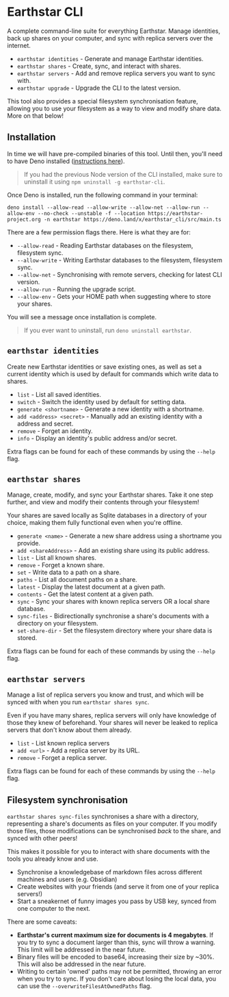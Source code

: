 # Earthstar CLI

A complete command-line suite for everything Earthstar. Manage identities, back
up shares on your computer, and sync with replica servers over the internet.

- `earthstar identities` - Generate and manage Earthstar identities.
- `earthstar shares` - Create, sync, and interact with shares.
- `earthstar servers` - Add and remove replica servers you want to sync with.
- `earthstar upgrade` - Upgrade the CLI to the latest version.

This tool also provides a special filesystem synchronisation feature, allowing
you to use your filesystem as a way to view and modify share data. More on that
below!

## Installation

In time we will have pre-compiled binaries of this tool. Until then, you'll need
to have Deno installed
([instructions here](https://deno.land/manual/getting_started/installation)).

> If you had the previous Node version of the CLI installed, make sure to
> uninstall it using `npm uninstall -g earthstar-cli`.

Once Deno is installed, run the following command in your terminal:

`deno install --allow-read --allow-write --allow-net --allow-run --allow-env --no-check --unstable -f --location https://earthstar-project.org -n earthstar https://deno.land/x/earthstar_cli/src/main.ts`

There are a few permission flags there. Here is what they are for:

- `--allow-read` - Reading Earthstar databases on the filesystem, filesystem
  sync.
- `--allow-write` - Writing Earthstar databases to the filesystem, filesystem
  sync.
- `--allow-net` - Synchronising with remote servers, checking for latest CLI
  version.
- `--allow-run` - Running the upgrade script.
- `--allow-env` - Gets your HOME path when suggesting where to store your
  shares.

You will see a message once installation is complete.

> If you ever want to uninstall, run `deno uninstall earthstar`.

## `earthstar identities`

Create new Earthstar identities or save existing ones, as well as set a current
identity which is used by default for commands which write data to shares.

- `list` - List all saved identities.
- `switch` - Switch the identity used by default for setting data.
- `generate <shortname>` - Generate a new identity with a shortname.
- `add <address> <secret>` - Manually add an existing identity with a address
  and secret.
- `remove` - Forget an identity.
- `info` - Display an identity's public address and/or secret.

Extra flags can be found for each of these commands by using the `--help` flag.

## `earthstar shares`

Manage, create, modify, and sync your Earthstar shares. Take it one step
further, and view and modify their contents through your filesystem!

Your shares are saved locally as Sqlite databases in a directory of your choice,
making them fully functional even when you're offline.

- `generate <name>` - Generate a new share address using a shortname you
  provide.
- `add <shareAddress>` - Add an existing share using its public address.
- `list` - List all known shares.
- `remove` - Forget a known share.
- `set` - Write data to a path on a share.
- `paths` - List all document paths on a share.
- `latest` - Display the latest document at a given path.
- `contents` - Get the latest content at a given path.
- `sync` - Sync your shares with known replica servers OR a local share
  database.
- `sync-files` - Bidirectionally synchronise a share's documents with a
  directory on your filesystem.
- `set-share-dir` - Set the filesystem directory where your share data is
  stored.

Extra flags can be found for each of these commands by using the `--help` flag.

## `earthstar servers`

Manage a list of replica servers you know and trust, and which will be synced
with when you run `earthstar shares sync`.

Even if you have many shares, replica servers will only have knowledge of those
they knew of beforehand. Your shares will never be leaked to replica servers
that don't know about them already.

- `list` - List known replica servers
- `add <url>` - Add a replica server by its URL.
- `remove` - Forget a replica server.

Extra flags can be found for each of these commands by using the `--help` flag.

## Filesystem synchronisation

`earthstar shares sync-files` synchronises a share with a directory,
representing a share's documents as files on your computer. If you modify those
files, those modifications can be synchronised _back_ to the share, and synced
with other peers!

This makes it possible for you to interact with share documents with the tools
you already know and use.

- Synchronise a knowledgebase of markdown files across different machines and
  users (e.g. Obsidian)
- Create websites with your friends (and serve it from one of your replica
  servers!)
- Start a sneakernet of funny images you pass by USB key, synced from one
  computer to the next.

There are some caveats:

- **Earthstar's current maximum size for documents is 4 megabytes**. If you try
  to sync a document larger than this, sync will throw a warning. This limit
  will be addressed in the near future.
- Binary files will be encoded to base64, increasing their size by ~30%. This
  will also be addressed in the near future.
- Writing to certain 'owned' paths may not be permitted, throwing an error when
  you try to sync. If you don't care about losing the local data, you can use
  the `--overwriteFilesAtOwnedPaths` flag.
